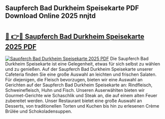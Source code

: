 ## Saupferch Bad Durkheim Speisekarte PDF Download Online 2025 nnjtd

# <h2><a href="http://gc7f2ix.nevu.top/?p=Saupferch+Bad+Durkheim+Speisekarte">🔗 👉🔴 Saupferch Bad Durkheim Speisekarte 2025 PDF</a></h2>

[![Saupferch Bad Durkheim Speisekarte 2025 PDF](https://i.imgur.com/dBaPXMq.png)](http://gc7f2ix.nevu.top/?p=Saupferch+Bad+Durkheim+Speisekarte)
Die Saupferch Bad Durkheim Speisekarte ist eine Gelegenheit, etwas für sich selbst zu wählen und zu genießen. Auf der Saupferch Bad Durkheim Speisekarte unserer Cafeteria finden Sie eine große Auswahl an leichten und frischen Salaten. Für diejenigen, die Fleisch bevorzugen, bieten wir eine Auswahl an Gerichten auf der Saupferch Bad Durkheim Speisekarte an: Rindfleisch, Schweinefleisch, Huhn und Fisch. Unseren Auserwählten bieten wir Gourmet-Gerichte wie Schaschlik und Steak an, die auf einem alten Feuer zubereitet werden. Unser Restaurant bietet eine große Auswahl an Desserts, von traditionellen Torten und Kuchen bis hin zu erlesenen Crème Brûlée und Schokoladensuppen.
